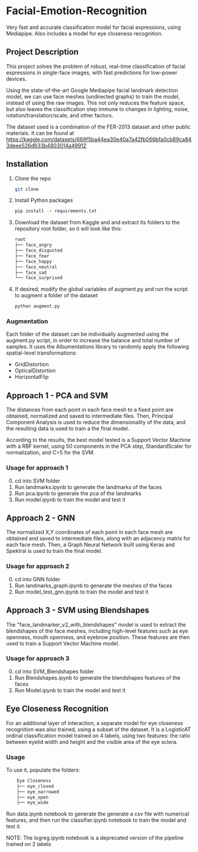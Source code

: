 # Facial-Emotion-Recognition
Very fast and accurate classification model for facial expressions, using Mediapipe.
Also includes a model for eye closeness recognition.

## Project Description

This project solves the problem of robust, real-time classification of facial expressions in single-face images, with fast predictions for low-power devices.

Using the state-of-the-art Google Mediapipe facial landmark detection model, we can use face meshes (undirected graphs) to train the model, instead of using the raw images. This not only reduces the feature space, but also leaves the classification step immune to changes in lighting, noise, rotation/translation/scale, and other factors.

The dataset used is a combination of the FER-2013 dataset and other public materials. It can be found at https://kaggle.com/datasets/669f5ba44ea30e40a7a42fb066bfa0cb89ca843deee526d633b4803014a49912

## Installation

1. Clone the repo
   ```sh
   git clone
    ```
2. Install Python packages
    ```sh
    pip install -r requirements.txt
    ```
3. Download the dataset from Kaggle and and extract its folders to the repository root folder, so it will look like this:
    ```sh
    root
    ├── face_angry
    ├── face_disgusted
    ├── face_fear
    ├── face_happy
    ├── face_neutral
    ├── face_sad
    └── face_surprised
    ```

4. If desired, modify the global variables of augment.py and run the script to augment a folder of the dataset
    ```sh
    python augment.py
    ```

### Augmentation

Each folder of the dataset can be individually augmented using the augment.py script, in order to increase the balance and total number of samples. It uses the Albumentations library to randomly apply the following spatial-level transformations:
- GridDistortion 
- OpticalDistortion
- HorizontalFlip


## Approach 1 - PCA and SVM

The distances from each point in each face mesh to a fixed point are obtained, normalized and saved to intermediate files. Then, Principal Component Analysis is used to reduce the dimensionality of the data, and the resulting data is used to train a the final model.

According to the results, the best model tested is a Support Vector Machine with a RBF kernel, using 50 components in the PCA step, StandardScaler for normalization, and C=5 for the SVM.

### Usage for approach 1

0. cd into SVM folder
1. Run landmarks.ipynb to generate the landmarks of the faces
2. Run pca.ipynb to generate the pca of the landmarks
3. Run model.ipynb to train the model and test it

## Approach 2 - GNN

The normalized X,Y coordinates of each point in each face mesh are obtained and saved to intermediate files, along with an adjacency matrix for each face mesh. Then, a Graph Neural Network built using Keras and Spektral is used to train the final model.

### Usage for approach 2

0. cd into GNN folder
1. Run landmarks_graph.ipynb to generate the meshes of the faces
2. Run model_test_gnn.ipynb to train the model and test it

## Approach 3 - SVM using Blendshapes

The "face_landmarker_v2_with_blendshapes" model is used to extract the blendshapes of the face meshes, including high-level features such as eye openness, mouth openness, and eyebrow position. These features are then used to train a Support Vector Machine model.

### Usage for approach 3

0. cd into SVM_Blendshapes folder
1. Run Blendshapes.ipynb to generate the blendshapes features of the faces
2. Run Model.ipynb to train the model and test it

## Eye Closeness Recognition

For an additional layer of interaction, a separate model for eye closeness recognition was also trained, using a subset of the dataset. It is a LogisticAT ordinal classification model trained on 4 labels, using two features: the ratio between eyelid width and height and the visible area of the eye sclera.

### Usage

To use it, populate the folders:
```sh
    Eye Closeness
    ├── eye_closed
    ├── eye_narrowed
    ├── eye_open
    ├── eye_wide
```

Run data.ipynb notebook to generate the generate a csv file with numerical features, and then run the classifier.ipynb notebook to train the model and test it. 

NOTE: The logreg.ipynb notebook is a deprecated version of the pipeline trained on 2 labels